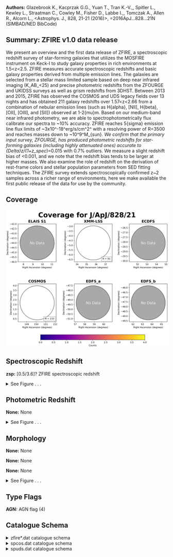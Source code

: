 

**Authors:** Glazebrook K., Kacprzak G.G., Yuan T., Tran K.-V.,, Spitler L., Kewley L., Straatman C., Cowley M., Fisher D., Labbe I.,, Tomczak A., Allen R., Alcorn L., <Astrophys. J., 828, 21-21 (2016)>, =2016ApJ...828...21N (SIMBAD/NED BibCode)

## Summary: ZFIRE v1.0 data release

We present an overview and the first data release of ZFIRE, a spectroscopic redshift survey of star-forming galaxies that utilizes the MOSFIRE instrument on Keck-I to study galaxy properties in rich environments at 1.5<z<2.5. ZFIRE measures accurate spectroscopic redshifts and basic galaxy properties derived from multiple emission lines. The galaxies are selected from a stellar mass limited sample based on deep near infrared imaging (K_AB_<25) and precise photometric redshifts from the ZFOURGE and UKIDSS surveys as well as grism redshifts from 3DHST. Between 2013 and 2015, ZFIRE has observed the COSMOS and UDS legacy fields over 13 nights and has obtained 211 galaxy redshifts over 1.57<z<2.66 from a combination of nebular emission lines (such as H{alpha}, [NII], H{beta}, [OII], [OIII], and [SII]) observed at 1-2{mu}m. Based on our medium-band near infrared photometry, we are able to spectrophotometrically flux calibrate our spectra to ~10% accuracy. ZFIRE reaches 5{sigma} emission line flux limits of ~3x10^-18^erg/s/cm^2^ with a resolving power of R=3500 and reaches masses down to ~10^9^M_{sun}_. We confirm that the primary input survey, ZFOURGE, has produced photometric redshifts for star-forming galaxies (including highly attenuated ones) accurate to {Delta}z/(1+z_spec_)=0.015 with 0.7% outliers. We measure a slight redshift bias of <0.001, and we note that the redshift bias tends to be larger at higher masses. We also examine the role of redshift on the derivation of rest-frame colors and stellar population parameters from SED fitting techniques. The ZFIRE survey extends spectroscopically confirmed z~2 samples across a richer range of environments, here we make available the first public release of the data for use by the community.

## Coverage 

 

 
![](https://github.com/joshgithubbin/Sherlock-DDF/blob/main/pages/J_ApJ_828_21/im/coverage.png?raw=true)

## Spectroscopic Redshift 



**zsp:** [0.5/3.6]? ZFIRE spectroscopic redshift 




<details><summary>See Figure . . .</summary>

![](https://github.com/joshgithubbin/Sherlock-DDF/blob/main/pages/J_ApJ_828_21/im/ZSP.png?raw=true)

</details>

## Photometric Redshift 



**None:** None 




<details><summary>See Figure . . .</summary>

![](https://github.com/joshgithubbin/Sherlock-DDF/blob/main/pages/J_ApJ_828_21/im//ZPH.png?raw=true)

</details>

## Morphology 



**None:** None 

**None:** None 

**None:** None 




<details><summary>See Figure . . .</summary>

![](https://github.com/joshgithubbin/Sherlock-DDF/blob/main/pages/J_ApJ_828_21/im//morphology.png?raw=true)

</details>
                      
## Type Flags 



**AGN:** AGN flag (4)



## Catalogue Schema 



<details>
<summary>zfire*.dat catalogue schema</summary>

| Bytes   | Format   | Units     | Label    | Explanations                                                                                                                                                                                                                                                                                                                                                                                                                                                                                                                                                                                                                                                                                                           |
|:--------|:---------|:----------|:---------|:-----------------------------------------------------------------------------------------------------------------------------------------------------------------------------------------------------------------------------------------------------------------------------------------------------------------------------------------------------------------------------------------------------------------------------------------------------------------------------------------------------------------------------------------------------------------------------------------------------------------------------------------------------------------------------------------------------------------------|
| 1-  5   | I5       | ---       | Name     | [66/46922] Unique ZFIRE identifier                                                                                                                                                                                                                                                                                                                                                                                                                                                                                                                                                                                                                                                                                     |
| 6       | A1       | ---       | m_Name   | [bc ] b,c: other measurements on the object                                                                                                                                                                                                                                                                                                                                                                                                                                                                                                                                                                                                                                                                            |
| 8- 18   | F11.7    | deg       | RAdeg    | Right ascension (J2000)                                                                                                                                                                                                                                                                                                                                                                                                                                                                                                                                                                                                                                                                                                |
| 20- 29  | F10.7    | deg       | DEdeg    | Declination (J2000)                                                                                                                                                                                                                                                                                                                                                                                                                                                                                                                                                                                                                                                                                                    |
| 31- 36  | A6       | ---       | Field    | Field ("COSMOS" or "UDS")                                                                                                                                                                                                                                                                                                                                                                                                                                                                                                                                                                                                                                                                                              |
| 38- 50  | F13.10   | mag       | Ksmag    | [18.9/25.4]? Ks-band AB magnitude from ZFOURGE (1)                                                                                                                                                                                                                                                                                                                                                                                                                                                                                                                                                                                                                                                                     |
| 52- 67  | F16.14   | mag       | e_Ksmag  | [0.002/1.1]? Ksmag uncertainty                                                                                                                                                                                                                                                                                                                                                                                                                                                                                                                                                                                                                                                                                         |
| 69- 76  | F8.6     | ---       | zsp      | [0.5/3.6]? ZFIRE spectroscopic redshift                                                                                                                                                                                                                                                                                                                                                                                                                                                                                                                                                                                                                                                                                |
| 78- 85  | E8.6     | ---       | e_zsp    | [6e-06/0.0005]? zsp uncertainty                                                                                                                                                                                                                                                                                                                                                                                                                                                                                                                                                                                                                                                                                        |
| 87      | I1       | ---       | q_zsp    | [1/3] ZFIRE redshift quality flag (2)                                                                                                                                                                                                                                                                                                                                                                                                                                                                                                                                                                                                                                                                                  |
| 89- 93  | A5       | ---       | Mm       | Cluster membership flag (3)                                                                                                                                                                                                                                                                                                                                                                                                                                                                                                                                                                                                                                                                                            |
| 95- 99  | F5.2     | [Msun]    | Mass     | [6.8/11.6]? Stellar mass from FAST                                                                                                                                                                                                                                                                                                                                                                                                                                                                                                                                                                                                                                                                                     |
| 101-105 | F5.2     | mag       | Av       | [0/3.3]? Dust extinction from FAST                                                                                                                                                                                                                                                                                                                                                                                                                                                                                                                                                                                                                                                                                     |
| 107-111 | A5       | ---       | AGN      | AGN flag (4)                                                                                                                                                                                                                                                                                                                                                                                                                                                                                                                                                                                                                                                                                                           |
| 113-118 | F6.3     | 10-20W/m2 | FHa      | [0/37]? Emission line H{alpha} flux from ZFIRE spectrum (5)                                                                                                                                                                                                                                                                                                                                                                                                                                                                                                                                                                                                                                                            |
| 120-126 | F7.3     | 10-20W/m2 | e_FHa    | [0.03/111]? FHa uncertainty (5)(6)                                                                                                                                                                                                                                                                                                                                                                                                                                                                                                                                                                                                                                                                                     |
| 128-133 | F6.3     | 10-20W/m2 | FHalim   | [0/13]? 1{sigma} upper limit for the H{alpha} flux detection (5)                                                                                                                                                                                                                                                                                                                                                                                                                                                                                                                                                                                                                                                       |
| 135-140 | F6.3     | 10-20W/m2 | FNII     | [0/15]? Emission line [NII] flux (6585{AA}) from ZFIRE spectrum (5)                                                                                                                                                                                                                                                                                                                                                                                                                                                                                                                                                                                                                                                    |
| 142-146 | F5.3     | 10-20W/m2 | e_FNII   | [0.02/1]? FNII uncertainty (5)(6)                                                                                                                                                                                                                                                                                                                                                                                                                                                                                                                                                                                                                                                                                      |
| 148-152 | F5.3     | 10-20W/m2 | FNIIlim  | [0/7]? 1{sigma} upper limit for the [NII] flux detection (5)                                                                                                                                                                                                                                                                                                                                                                                                                                                                                                                                                                                                                                                           |
| 154-158 | F5.3     | 10-20W/m2 | FHb      | [0/10]? Emission line H{beta} flux from ZFIRE spectrum (5)                                                                                                                                                                                                                                                                                                                                                                                                                                                                                                                                                                                                                                                             |
| 160-168 | F9.3     | 10-20W/m2 | e_FHb    | [0.02/10789]? FHb uncertainty (5)(6)                                                                                                                                                                                                                                                                                                                                                                                                                                                                                                                                                                                                                                                                                   |
| 170-174 | F5.3     | 10-20W/m2 | FHblim   | [0/8]? 1{sigma} upper limit for the H{beta} flux detection (5)                                                                                                                                                                                                                                                                                                                                                                                                                                                                                                                                                                                                                                                         |
| 176-181 | F6.3     | 10-20W/m2 | FOIII    | [0/29]? Emission line [OIII] flux (5008{AA}) from ZFIRE spectrum (5)                                                                                                                                                                                                                                                                                                                                                                                                                                                                                                                                                                                                                                                   |
| 183-191 | F9.3     | 10-20W/m2 | e_FOIII  | [0.03/10235]? FOIII uncertainty (5)(6)                                                                                                                                                                                                                                                                                                                                                                                                                                                                                                                                                                                                                                                                                 |
| 193-197 | F5.3     | 10-20W/m2 | FOIIIlim | [0/3]? 1{sigma} upper limit for the [OIII] flux detection (5)                                                                                                                                                                                                                                                                                                                                                                                                                                                                                                                                                                                                                                                          |
| 199-205 | F7.3     | 10-20W/m2 | FOII     | [0.05/247]? Emission line [OII] flux (5)                                                                                                                                                                                                                                                                                                                                                                                                                                                                                                                                                                                                                                                                               |
| 207-215 | F9.3     | 10-20W/m2 | e_FOII   | [0/65093]? FOII uncertainty (5)(6)                                                                                                                                                                                                                                                                                                                                                                                                                                                                                                                                                                                                                                                                                     |
| 217-221 | F5.3     | 10-20W/m2 | FOIIlim  | [0/3]? 1{sigma} upper limit for the [OII] flux detection (5) Note (1): The survey selection for this data release was done using the ZFOURGE internal catalogs, and therefore the results presented here onwards could vary slightly from the ZFOURGE public data release (see Straatman+, 2016, J/ApJ/830/51). See section 3.1 and Appendix B for further explanations. Note (2): Quality flag as follows:                                                                                                                                                                                                                                                                                                            |
| 1       | =        | These     | are      | objects with no line detection with S/N<5. These objects are not included in our final spectroscopic sample.                                                                                                                                                                                                                                                                                                                                                                                                                                                                                                                                                                                                           |
| 2       | =        | These     | are      | objects with one emission line with S/N>5 and a |z_spec_-z_phot_|>0.2.                                                                                                                                                                                                                                                                                                                                                                                                                                                                                                                                                                                                                                                 |
| 3       | =        | These     | are      | objects with more than one emission line identified with S/N>5 or one emission line identified with S/N>5 with a |z_spec_-z_phot_|<0.2. Note (3): True = True objects that are spectroscopically confirmed cluster members in either the COSMOS (Yuan+ 2014ApJ...795L..20Y) or UDS (Tran+ 2015ApJ...811...28T) fields. Note (4): AGNs are flagged following Cowley+ (2016MNRAS.457..629C) and/or Coil+ (2015ApJ...801...35C) selection criteria. Note (5): The nebular emission line fluxes (along with errors and limits) are given in units of 10-17erg/s/cm^2^. Note (6): The error of the line fluxes are from the integration of the error spectrum within the same limits used for the emission line extraction. |

**Note**: The survey selection for this data release was done using the ZFOURGE
          internal catalogs, and therefore the results presented here onwards
          could vary slightly from the ZFOURGE public data release (see
          Straatman+, 2016, J/ApJ/830/51).
          See section 3.1 and Appendix B for further explanations.
Note (2): Quality flag as follows:
   1  = These are objects with no line detection with S/N<5. These objects are
        not included in our final spectroscopic sample.
   2  = These are objects with one emission line with S/N>5 and
        a |z_spec_-z_phot_|>0.2.
   3  = These are objects with more than one emission line identified with
        S/N>5 or one emission line identified with S/N>5 with
        a |z_spec_-z_phot_|<0.2.
Note (3):
 True = True objects that are spectroscopically confirmed cluster members
        in either the COSMOS (Yuan+ 2014ApJ...795L..20Y) or
        UDS (Tran+ 2015ApJ...811...28T) fields.
Note (4): AGNs are flagged following Cowley+ (2016MNRAS.457..629C) and/or
          Coil+ (2015ApJ...801...35C) selection criteria.
Note (5): The nebular emission line fluxes (along with errors and limits) are
          given in units of 10-17erg/s/cm^2^.
Note (6): The error of the line fluxes are from the integration of the error
          spectrum within the same limits used for the emission line extraction.

</details>

<details>
<summary>spcos.dat catalogue schema</summary>

| Bytes   | Format   | Units   | Label     | Explanations                                                              |
|:--------|:---------|:--------|:----------|:--------------------------------------------------------------------------|
| 1- 64   | A64      | ---     | FileName1 | "KbandLargeArea" file name in spectra/cosmos subdirectories if any        |
| 66-118  | A53      | ---     | FileName2 | Hband file name in spectra/cosmos subdirectories if any                   |
| 120-180 | A61      | ---     | FileName3 | "shallowmask" in K-band file name in spectra/cosmos subdirectories if any |
| 182-231 | A50      | ---     | FileName4 | "DeepKband" file name in spectra/cosmos subdirectories if any             |
| 233-296 | A64      | ---     | FileName5 | Other file name in spectra/cosmos subdirectories if any                   |
| 298-350 | A53      | ---     | FileName6 | Other file name in spectra/cosmos subdirectories if any                   |
| 352-404 | A53      | ---     | FileName7 | Other file name in spectra/cosmos subdirectories if any                   |
</details>

<details>
<summary>spuds.dat catalogue schema</summary>

| Bytes   | Format   | Units   | Label     | Explanations                                             |
|:--------|:---------|:--------|:----------|:---------------------------------------------------------|
| 1- 37   | A37      | ---     | FileNameJ | J-band file name in spectra/uds subdirectories if any    |
| 39- 81  | A43      | ---     | FileNameH | H-band file name in spectra/uds subdirectories if any    |
| 83-127  | A45      | ---     | FileNameY | Y-band file name in spectra/uds subdirectories if any    |
| 129-163 | A35      | ---     | FileName4 | Other file name(s) in spectra/uds subrdirectories if any |
| 165-199 | A35      | ---     | FileName5 | Other file name(s) in spectra/uds subrdirectories if any |
</details>

        
        